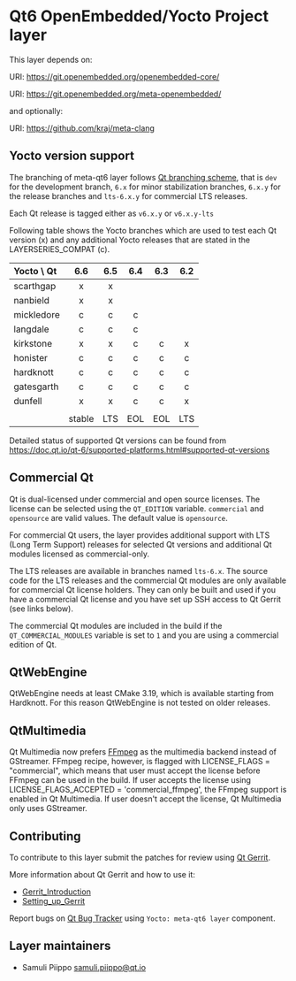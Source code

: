 Qt6 OpenEmbedded/Yocto Project layer
====================================

This layer depends on:

URI: https://git.openembedded.org/openembedded-core/

URI: https://git.openembedded.org/meta-openembedded/

and optionally:

URI: https://github.com/kraj/meta-clang

Yocto version support
---------------------

The branching of meta-qt6 layer follows [Qt branching scheme](https://wiki.qt.io/Branch_Guidelines),
that is `dev` for the development branch, `6.x` for minor stabilization branches,
`6.x.y` for the release branches and `lts-6.x.y` for commercial LTS releases.

Each Qt release is tagged either as `v6.x.y` or `v6.x.y-lts`

Following table shows the Yocto branches which are used to test each
Qt version (x) and any additional Yocto releases that are stated in
the LAYERSERIES_COMPAT (c).

| Yocto \ Qt | 6.6  | 6.5 | 6.4 | 6.3 | 6.2 |
|:---------- |:----:|:---:|:---:|:---:|:---:|
| scarthgap  |  x   |  x  |     |     |     |
| nanbield   |  x   |  x  |     |     |     |
| mickledore |  c   |  c  |  c  |     |     |
| langdale   |  c   |  c  |  c  |     |     |
| kirkstone  |  x   |  x  |  c  |  c  |  x  |
| honister   |  c   |  c  |  c  |  c  |  c  |
| hardknott  |  c   |  c  |  c  |  c  |  c  |
| gatesgarth |  c   |  c  |  c  |  c  |  c  |
| dunfell    |  x   |  x  |  c  |  c  |  x  |
|            |      |     |     |     |     |
|            |stable| LTS | EOL | EOL | LTS |

Detailed status of supported Qt versions can be found from
https://doc.qt.io/qt-6/supported-platforms.html#supported-qt-versions

Commercial Qt
-------------

Qt is dual-licensed under commercial and open source licenses.
The license can be selected using the `QT_EDITION` variable. `commercial` and
`opensource` are valid values. The default value is `opensource`.

For commercial Qt users, the layer provides additional support with LTS
(Long Term Support) releases for selected Qt versions and additional
Qt modules licensed as commercial-only.

The LTS releases are available in branches named `lts-6.x`. The source code
for the LTS releases and the commercial Qt modules are only available for
commercial Qt license holders. They can only be built and used if you have
a commercial Qt license and you have set up SSH access to Qt Gerrit (see links below).

The commercial Qt modules are included in the build if the `QT_COMMERCIAL_MODULES`
variable is set to `1` and you are using a commercial edition of Qt.

QtWebEngine
-----------

QtWebEngine needs at least CMake 3.19, which is available starting from Hardknott.
For this reason QtWebEngine is not tested on older releases.

QtMultimedia
------------

Qt Multimedia now prefers [FFmpeg][1] as the multimedia backend instead of GStreamer.
FFmpeg recipe, however, is flagged with LICENSE_FLAGS = "commercial", which means
that user must accept the license before FFmpeg can be used in the build. If user
accepts the license using LICENSE_FLAGS_ACCEPTED = 'commercial_ffmpeg', the FFmpeg
support is enabled in Qt Multimedia. If user doesn't accept the license,
Qt Multimedia only uses GStreamer.

[1]: https://doc.qt.io/qt-6/qtmultimedia-index.html#ffmpeg-as-the-default-backend

Contributing
------------

To contribute to this layer submit the patches for review using
[Qt Gerrit](https://codereview.qt-project.org).

More information about Qt Gerrit and how to use it:
 - [Gerrit_Introduction](https://wiki.qt.io/Gerrit_Introduction)
 - [Setting_up_Gerrit](https://wiki.qt.io/Setting_up_Gerrit)

Report bugs on [Qt Bug Tracker](https://bugreports.qt.io) using
`Yocto: meta-qt6 layer` component.

Layer maintainers
-----------------

 - Samuli Piippo <samuli.piippo@qt.io>

